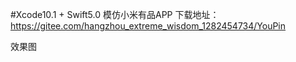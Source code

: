 #Xcode10.1 + Swift5.0 模仿小米有品APP
下载地址：https://gitee.com/hangzhou_extreme_wisdom_1282454734/YouPin

效果图
